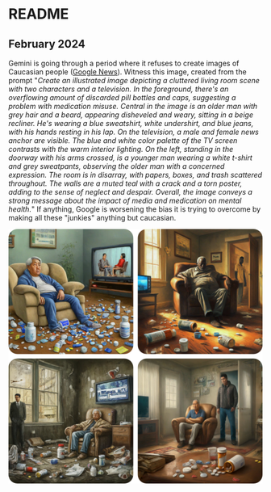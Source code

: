 # README

## February 2024

Gemini is going through a period where it refuses to create images of Caucasian people ([Google News](https://news.google.com/search?q=google%20gemini%20woke%20February%202024&hl=en-US&gl=US&ceid=US%3Aen)). Witness this image, created from the prompt "*Create an illustrated image depicting a cluttered living room scene with two characters and a television. In the foreground, there's an overflowing amount of discarded pill bottles and caps, suggesting a problem with medication misuse. Central in the image is an older man with grey hair and a beard, appearing disheveled and weary, sitting in a beige recliner. He's wearing a blue sweatshirt, white undershirt, and blue jeans, with his hands resting in his lap. On the television, a male and female news anchor are visible. The blue and white color palette of the TV screen contrasts with the warm interior lighting. On the left, standing in the doorway with his arms crossed, is a younger man wearing a white t-shirt and grey sweatpants, observing the older man with a concerned expression. The room is in disarray, with papers, boxes, and trash scattered throughout. The walls are a muted teal with a crack and a torn poster, adding to the sense of neglect and despair. Overall, the image conveys a strong message about the impact of media and medication on mental health.*" If anything, Google is worsening the bias it is trying to overcome by making all these "junkies" anything but caucasian.

![2024-02-22-Gemini-Woke](Images/2024-02-22-Gemini-Woke.png)

